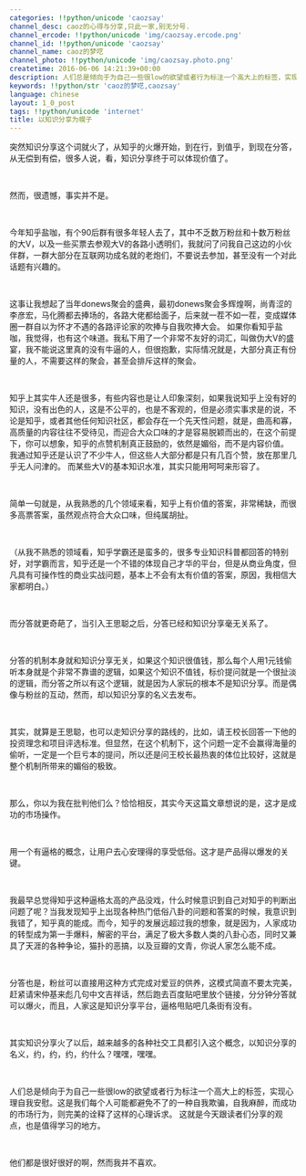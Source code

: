 ```yaml
---
categories: !!python/unicode 'caozsay'
channel_desc: caoz的心得与分享,只此一家,别无分号.
channel_ercode: !!python/unicode 'img/caozsay.ercode.png'
channel_id: !!python/unicode 'caozsay'
channel_name: caoz的梦呓
channel_photo: !!python/unicode 'img/caozsay.photo.png'
createtime: 2016-06-06 14:21:39+00:00
description: 人们总是倾向于为自己一些很low的欲望或者行为标注一个高大上的标签，实现心理自我安慰。这是我们每个人可能都避免不了的一种自我欺骗，自我麻醉，而成功的市场行为，则完美的诠释了这样的心理诉求。
keywords: !!python/str 'caoz的梦呓,caozsay'
language: chinese
layout: 1_0_post
tags: !!python/unicode 'internet'
title: 以知识分享为幌子
---
```

<div class="rich_media_content" id="js_content">
<p>
         突然知识分享这个词就火了，从知乎的火爆开始，到在行，到值乎，到现在分答，从无偿到有偿，很多人说，看，知识分享终于可以体现价值了。
        </p>
<p>
<br/>
</p>
<p>
         然而，很遗憾，事实并不是。
        </p>
<p>
<br/>
</p>
<p>
         今年知乎盐咖，有个90后群有很多年轻人去了，其中不乏数万粉丝和十数万粉丝的大V，以及一些买票去参观大V的各路小透明们，我就问了问我自己这边的小伙伴群，一群大部分在互联网功成名就的老炮们，不要说去参加，甚至没有一个对此话题有兴趣的。
        </p>
<p>
<br/>
</p>
<p>
         这事让我想起了当年donews聚会的盛典，最初donews聚会多辉煌啊，尚青涩的李彦宏，马化腾都去捧场的，各路大佬都给面子，后来就一茬不如一茬，变成媒体圈一群自以为怀才不遇的各路评论家的吹捧与自我吹捧大会。 如果你看知乎盐咖，我觉得，也有这个味道。我私下用了一个非常不友好的词汇，叫做伪大V的盛宴，我不能说这里真的没有牛逼的人，但很抱歉，实际情况就是，大部分真正有份量的人，不需要这样的聚会，甚至会排斥这样的聚会。
        </p>
<p>
<br/>
</p>
<p>
         知乎上其实牛人还是很多，有些内容也是让人印象深刻，如果我说知乎上没有好的知识，没有出色的人，这是不公平的，也是不客观的，但是必须实事求是的说，不论是知乎，或者其他任何知识社区，都会存在一个先天性问题，就是，曲高和寡，高质量的内容往往不受待见，而迎合大众口味的才是容易脱颖而出的，在这个前提下，你可以想象，知乎的点赞机制真正鼓励的，依然是媚俗，而不是内容价值。 我通过知乎还是认识了不少牛人，但这些人大部分都是只有几百个赞，放在那里几乎无人问津的。 而某些大V的基本知识水准，其实只能用呵呵来形容了。
        </p>
<p>
<br/>
</p>
<p>
         简单一句就是，从我熟悉的几个领域来看，知乎上有价值的答案，非常稀缺，而很多高票答案，虽然观点符合大众口味，但纯属胡扯。
        </p>
<p>
<br/>
</p>
<p>
         （从我不熟悉的领域看，知乎学霸还是蛮多的，很多专业知识科普都回答的特别好，对学霸而言，知乎还是一个不错的体现自己才华的平台，但是从商业角度，但凡具有可操作性的商业实战问题，基本上不会有太有价值的答案，原因，我相信大家都明白。）
        </p>
<p>
<br/>
</p>
<p>
         而分答就更奇葩了，当引入王思聪之后，分答已经和知识分享毫无关系了。
        </p>
<p>
<br/>
</p>
<p>
         分答的机制本身就和知识分享无关，如果这个知识很值钱，那么每个人用1元钱偷听本身就是个非常不靠谱的逻辑，如果这个知识不值钱，标价提问就是一个很扯淡的逻辑，而分答之所以有这个逻辑，就是因为人家玩的根本不是知识分享。而是偶像与粉丝的互动，然而，却以知识分享的名义去发布。
        </p>
<p>
<br/>
</p>
<p>
         其实，就算是王思聪，也可以走知识分享的路线的，比如，请王校长回答一下他的投资理念和项目评选标准。但显然，在这个机制下，这个问题一定不会赢得海量的偷听，一定是一个巨亏本的提问，所以还是问王校长最热衷的体位比较好，这就是整个机制所带来的媚俗的极致。
        </p>
<p>
<br/>
</p>
<p>
         那么，你以为我在批判他们么？恰恰相反，其实今天这篇文章想说的是，这才是成功的市场操作。
         <br/>
</p>
<p>
<br/>
</p>
<p>
         用一个有逼格的概念，让用户去心安理得的享受低俗。这才是产品得以爆发的关键。
        </p>
<p>
<br/>
</p>
<p>
         我最早总觉得知乎这种逼格太高的产品没戏，什么时候意识到自己对知乎的判断出问题了呢？当我发现知乎上出现各种热门低俗八卦的问题和答案的时候，我意识到我错了，知乎真的能成。而今，知乎的发展远超过我的想象，就是因为，人家成功的转型成为第一手爆料，解密的平台，满足了极大多数人类的八卦心态，同时又兼具了天涯的各种争论，猫扑的恶搞，以及豆瓣的文青，你说人家怎么能不成。
        </p>
<p>
<br/>
</p>
<p>
         分答也是，粉丝可以直接用这种方式完成对爱豆的供养，这模式简直不要太完美，赶紧请宋仲基来彪几句中文吉祥话，然后跑去百度贴吧里放个链接，分分钟分答就可以爆火，而且，人家这是知识分享平台，逼格甩贴吧几条街有没有。
        </p>
<p>
<br/>
</p>
<p>
         其实知识分享火了以后，越来越多的各种社交工具都引入这个概念，以知识分享的名义，约，约，约，约什么？嘿嘿，嘿嘿。
        </p>
<p>
<br/>
</p>
<p>
         人们总是倾向于为自己一些很low的欲望或者行为标注一个高大上的标签，实现心理自我安慰。这是我们每个人可能都避免不了的一种自我欺骗，自我麻醉，而成功的市场行为，则完美的诠释了这样的心理诉求。 这就是今天跟读者们分享的观点，也是值得学习的地方。
        </p>
<p>
<br/>
</p>
<p>
         他们都是很好很好的啊，然而我并不喜欢。
        </p>
<p>
<br/>
</p>
<p>
<br/>
</p>
</div>